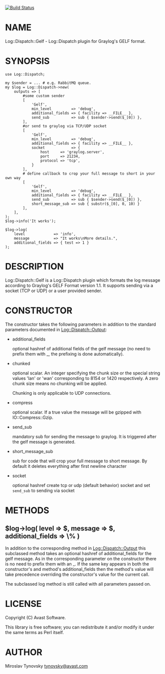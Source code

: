 [![Build Status](https://travis-ci.org/avast/log-dispatch-gelf.svg?branch=master)](https://travis-ci.org/avast/log-dispatch-gelf)
# NAME

Log::Dispatch::Gelf - Log::Dispatch plugin for Graylog's GELF format.

# SYNOPSIS

    use Log::Dispatch;

    my $sender = ... # e.g. RabbitMQ queue.
    my $log = Log::Dispatch->new(
        outputs => [
            #some custom sender
            [
                'Gelf',
                min_level         => 'debug',
                additional_fields => { facility => __FILE__ },
                send_sub          => sub { $sender->send($_[0]) },
            ],
            #or send to graylog via TCP/UDP socket
            [
                'Gelf',
                min_level         => 'debug',
                additional_fields => { facility => __FILE__ },
                socket            => {
                    host     => 'graylog.server',
                    port     => 21234,
                    protocol => 'tcp',
                }
            ],
            # define callback to crop your full message to short in your own way
            [
                'Gelf',
                min_level         => 'debug',
                additional_fields => { facility => __FILE__ },
                send_sub          => sub { $sender->send($_[0]) },
                short_message_sub => sub { substr($_[0], 0, 10) }
            ],
        ],
    );
    $log->info('It works');

    $log->log(
        level             => 'info',
        message           => "It works\nMore details.",
        additional_fields => { test => 1 }
    );

# DESCRIPTION

Log::Dispatch::Gelf is a Log::Dispatch plugin which formats the log message
according to Graylog's GELF Format version 1.1. It supports sending via a
socket (TCP or UDP) or a user provided sender.

# CONSTRUCTOR

The constructor takes the following parameters in addition to the standard
parameters documented in [Log::Dispatch::Output](https://metacpan.org/pod/Log::Dispatch::Output):

- additional\_fields

    optional hashref of additional fields of the gelf message (no need to prefix
    them with \_, the prefixing is done automatically).

- chunked

    optional scalar. An integer specifying the chunk size or the special
    string values 'lan' or 'wan' corresponding to 8154 or 1420 respectively.
    A zero chunk size means no chunking will be applied.

    Chunking is only applicable to UDP connections.

- compress

    optional scalar. If a true value the message will be gzipped with
    IO::Compress::Gzip.

- send\_sub

    mandatory sub for sending the message to graylog. It is triggered after the
    gelf message is generated.

- short\_message\_sub

    sub for code that will crop your full message to short message. By default
    it deletes everything after first newline character


- socket

    optional hashref create tcp or udp (default behavior) socket and set
    `send_sub` to sending via socket

# METHODS

## $log->log( level => $, message => $, additional\_fields => \\% )

In addition to the corresponding method in [Log::Dispatch::Output](https://metacpan.org/pod/Log::Dispatch::Output) this
subclassed method takes an optional hashref of additional\_fields for the
gelf message. As in the corresponding parameter on the constructor there is
no need to prefix them with an \_. If the same key appears in both the
constructor's and method's additional\_fields then the method's value will
take precedence overriding the constructor's value for the current call.

The subclassed log method is still called with all parameters passed on.

# LICENSE

Copyright (C) Avast Software.

This library is free software; you can redistribute it and/or modify
it under the same terms as Perl itself.

# AUTHOR

Miroslav Tynovsky <tynovsky@avast.com>
